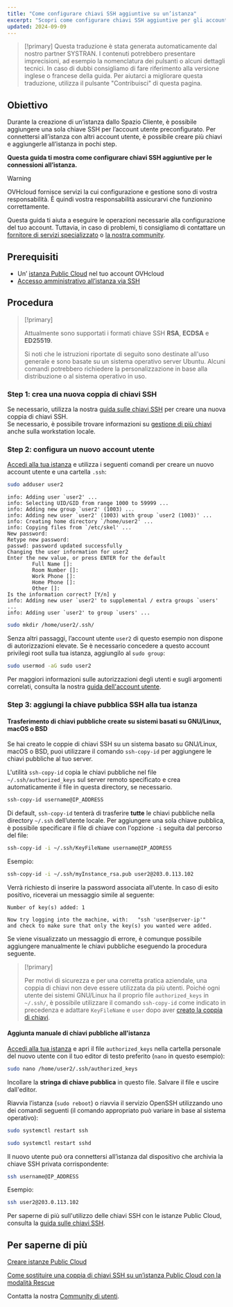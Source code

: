 ```yaml
---
title: "Come configurare chiavi SSH aggiuntive su un’istanza"
excerpt: "Scopri come configurare chiavi SSH aggiuntive per gli account utente e aggiungerle alla tua istanza Public Cloud"
updated: 2024-09-09
---
```


> [!primary]
> Questa traduzione è stata generata automaticamente dal nostro partner SYSTRAN. I contenuti potrebbero presentare imprecisioni, ad esempio la nomenclatura dei pulsanti o alcuni dettagli tecnici. In caso di dubbi consigliamo di fare riferimento alla versione inglese o francese della guida. Per aiutarci a migliorare questa traduzione, utilizza il pulsante "Contribuisci" di questa pagina.
>

## Obiettivo

Durante la creazione di un’istanza dallo Spazio Cliente, è possibile aggiungere una sola chiave SSH per l’account utente preconfigurato. Per connettersi all’istanza con altri account utente, è possibile creare più chiavi e aggiungerle all’istanza in pochi step.

**Questa guida ti mostra come configurare chiavi SSH aggiuntive per le connessioni all’istanza.**

> [!warning]
> OVHcloud fornisce servizi la cui configurazione e gestione sono di vostra responsabilità. È quindi vostra responsabilità assicurarvi che funzionino correttamente.
>
> Questa guida ti aiuta a eseguire le operazioni necessarie alla configurazione del tuo account. Tuttavia, in caso di problemi, ti consigliamo di contattare un [fornitore di servizi specializzato](/links/partner) o [la nostra community](/links/community).
>

## Prerequisiti

- Un’ [istanza Public Cloud](/links/public-cloud/public-cloud) nel tuo account OVHcloud
- [Accesso amministrativo all’istanza via SSH](/pages/public_cloud/compute/creating-ssh-keys-pci#login-linux)

## Procedura

> [!primary]
>
> Attualmente sono supportati i formati chiave SSH **RSA**, **ECDSA** e **ED25519**.
>
> Si noti che le istruzioni riportate di seguito sono destinate all'uso generale e sono basate su un sistema operativo server Ubuntu. Alcuni comandi potrebbero richiedere la personalizzazione in base alla distribuzione o al sistema operativo in uso.
>

### Step 1: crea una nuova coppia di chiavi SSH

Se necessario, utilizza la nostra [guida sulle chiavi SSH](/pages/public_cloud/compute/creating-ssh-keys-pci) per creare una nuova coppia di chiavi SSH.  
Se necessario, è possibile trovare informazioni su [gestione di più chiavi](/pages/public_cloud/compute/creating-ssh-keys-pci#create-ssh-key) anche sulla workstation locale.

### Step 2: configura un nuovo account utente

[Accedi alla tua istanza](/pages/public_cloud/compute/public-cloud-first-steps#connect-instance) e utilizza i seguenti comandi per creare un nuovo account utente e una cartella `.ssh`:

```bash
sudo adduser user2
```

```console
info: Adding user `user2' ...
info: Selecting UID/GID from range 1000 to 59999 ...
info: Adding new group `user2' (1003) ...
info: Adding new user `user2' (1003) with group `user2 (1003)' ...
info: Creating home directory `/home/user2' ...
info: Copying files from `/etc/skel' ...
New password: 
Retype new password:
passwd: password updated successfully
Changing the user information for user2
Enter the new value, or press ENTER for the default
        Full Name []:
        Room Number []:
        Work Phone []: 
        Home Phone []: 
        Other []: 
Is the information correct? [Y/n] y
info: Adding new user `user2' to supplemental / extra groups `users' ...
info: Adding user `user2' to group `users' ...
```

```bash
sudo mkdir /home/user2/.ssh/
```

Senza altri passaggi, l’account utente `user2` di questo esempio non dispone di autorizzazioni elevate. Se è necessario concedere a questo account privilegi root sulla tua istanza, aggiungilo al `sudo group`:

```bash
sudo usermod -aG sudo user2
```

Per maggiori informazioni sulle autorizzazioni degli utenti e sugli argomenti correlati, consulta la nostra [guida dell'account utente](/pages/bare_metal_cloud/dedicated_servers/changing_root_password_linux_ds).

### Step 3: aggiungi la chiave pubblica SSH alla tua istanza

#### Trasferimento di chiavi pubbliche create su sistemi basati su GNU/Linux, macOS o BSD

Se hai creato le coppie di chiavi SSH su un sistema basato su GNU/Linux, macOS o BSD, puoi utilizzare il comando `ssh-copy-id` per aggiungere le chiavi pubbliche al tuo server.

L'utilità `ssh-copy-id` copia le chiavi pubbliche nel file `~/.ssh/authorized_keys` sul server remoto specificato e crea automaticamente il file in questa directory, se necessario.

```bash
ssh-copy-id username@IP_ADDRESS
```

Di default, `ssh-copy-id` tenterà di trasferire **tutte** le chiavi pubbliche nella directory `~/.ssh` dell’utente locale. Per aggiungere una sola chiave pubblica, è possibile specificare il file di chiave con l'opzione `-i` seguita dal percorso del file:

```bash
ssh-copy-id -i ~/.ssh/KeyFileName username@IP_ADDRESS
```

Esempio:

```bash
ssh-copy-id -i ~/.ssh/myInstance_rsa.pub user2@203.0.113.102
```

Verrà richiesto di inserire la password associata all’utente. In caso di esito positivo, riceverai un messaggio simile al seguente:

```console
Number of key(s) added: 1

Now try logging into the machine, with:   "ssh 'user@server-ip'"
and check to make sure that only the key(s) you wanted were added.
```

Se viene visualizzato un messaggio di errore, è comunque possibile aggiungere manualmente le chiavi pubbliche eseguendo la procedura seguente.

> [!primary]
>
> Per motivi di sicurezza e per una corretta pratica aziendale, una coppia di chiavi non deve essere utilizzata da più utenti. Poiché ogni utente dei sistemi GNU/Linux ha il proprio file `authorized_keys` in `~/.ssh/`, è possibile utilizzare il comando `ssh-copy-id` come indicato in precedenza e adattare `KeyFileName` e `user` dopo aver [creato la coppia di chiavi](/pages/public_cloud/compute/creating-ssh-keys-pci#create-ssh-key).
>

#### Aggiunta manuale di chiavi pubbliche all'istanza

[Accedi alla tua istanza](/pages/public_cloud/compute/public-cloud-first-steps#connect-instance) e apri il file `authorized_keys` nella cartella personale del nuovo utente con il tuo editor di testo preferito (`nano` in questo esempio):

```bash
sudo nano /home/user2/.ssh/authorized_keys
```

Incollare la **stringa di chiave pubblica** in questo file. Salvare il file e uscire dall'editor.

Riavvia l’istanza (`sudo reboot`) o riavvia il servizio OpenSSH utilizzando uno dei comandi seguenti (il comando appropriato può variare in base al sistema operativo):

```bash
sudo systemctl restart ssh
```

```bash
sudo systemctl restart sshd
```

Il nuovo utente può ora connettersi all’istanza dal dispositivo che archivia la chiave SSH privata corrispondente:

```bash
ssh username@IP_ADDRESS
```

Esempio:

```bash
ssh user2@203.0.113.102
```

Per saperne di più sull'utilizzo delle chiavi SSH con le istanze Public Cloud, consulta la [guida sulle chiavi SSH](/pages/public_cloud/compute/creating-ssh-keys-pci).

## Per saperne di più

[Creare istanze Public Cloud](/pages/public_cloud/compute/public-cloud-first-steps)

[Come sostituire una coppia di chiavi SSH su un’istanza Public Cloud con la modalità Rescue](/pages/public_cloud/compute/replacing_lost_ssh_key)

Contatta la nostra [Community di utenti](/links/community).
